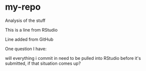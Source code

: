 # my-repo
Analysis of the stuff

This is a line from RStudio

Line added from GitHub

One question I have:

will everything i commit in need to be pulled into RStudio before it's submitted, if that situation comes up?